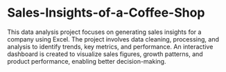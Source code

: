 # Sales-Insights-of-a-Coffee-Shop
This data analysis project focuses on generating sales insights for a company using Excel. The project involves data cleaning, processing, and analysis to identify trends, key metrics, and performance. An interactive dashboard is created to visualize sales figures, growth patterns, and product performance, enabling better decision-making.
